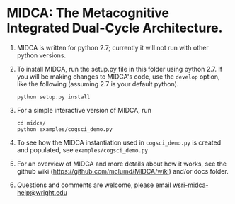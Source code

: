 # MIDCA: The Metacognitive Integrated Dual-Cycle Architecture.

1. MIDCA is written for python 2.7; currently it will not run with other python versions.

2. To install MIDCA, run the setup.py file in this folder using python 2.7. If you will be making changes to MIDCA's
   code, use the `develop` option, like the following (assuming 2.7 is your default python).

    ```
    python setup.py install
    ```


3. For a simple interactive version of MIDCA, run

    ```
    cd midca/
    python examples/cogsci_demo.py
    ```

4. To see how the MIDCA instantiation used in `cogsci_demo.py` is created and populated, see `examples/cogsci_demo.py`

5. For an overview of MIDCA and more details about how it works, see the github wiki
   (https://github.com/mclumd/MIDCA/wiki) and/or docs folder.

6. Questions and comments are welcome, please email wsri-midca-help@wright.edu
